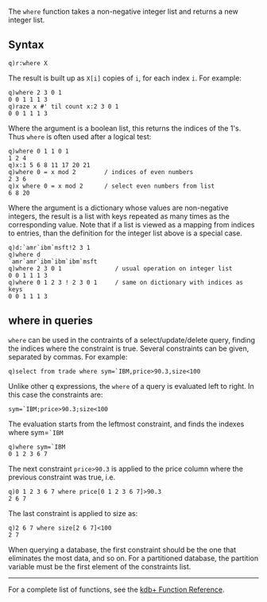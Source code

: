 The `where` function takes a non-negative integer list and returns a new integer list.

Syntax
------

    q)r:where X

The result is built up as `X[i]` copies of `i`, for each index `i`. For example:

    q)where 2 3 0 1
    0 0 1 1 1 3
    q)raze x #' til count x:2 3 0 1
    0 0 1 1 1 3

Where the argument is a boolean list, this returns the indices of the 1's. Thus `where` is often used after a logical test:

    q)where 0 1 1 0 1
    1 2 4
    q)x:1 5 6 8 11 17 20 21
    q)where 0 = x mod 2        / indices of even numbers
    2 3 6
    q)x where 0 = x mod 2      / select even numbers from list
    6 8 20

Where the argument is a dictionary whose values are non-negative integers, the result is a list with keys repeated as many times as the corresponding value. Note that if a list is viewed as a mapping from indices to entries, than the definition for the integer list above is a special case.

    q)d:`amr`ibm`msft!2 3 1
    q)where d
    `amr`amr`ibm`ibm`ibm`msft
    q)where 2 3 0 1               / usual operation on integer list
    0 0 1 1 1 3
    q)where 0 1 2 3 ! 2 3 0 1     / same on dictionary with indices as keys
    0 0 1 1 1 3

where in queries
----------------

`where` can be used in the contraints of a select/update/delete query, finding the indices where the constraint is true. Several constraints can be given, separated by commas. For example:

    q)select from trade where sym=`IBM,price>90.3,size<100

Unlike other q expressions, the `where` of a query is evaluated left to right. In this case the constraints are:

    sym=`IBM;price>90.3;size<100

The evaluation starts from the leftmost constraint, and finds the indexes where sym=`` `IBM ``

    q)where sym=`IBM
    0 1 2 3 6 7

The next constraint `price>90.3` is applied to the price column where the previous constraint was true, i.e.

    q)0 1 2 3 6 7 where price[0 1 2 3 6 7]>90.3
    2 6 7

The last constraint is applied to size as:

    q)2 6 7 where size[2 6 7]<100
    2 7

When querying a database, the first constraint should be the one that eliminates the most data, and so on. For a partitioned database, the partition variable must be the first element of the constraints list.

------------------------------------------------------------------------

For a complete list of functions, see the [kdb+ Function Reference](Reference "wikilink").
